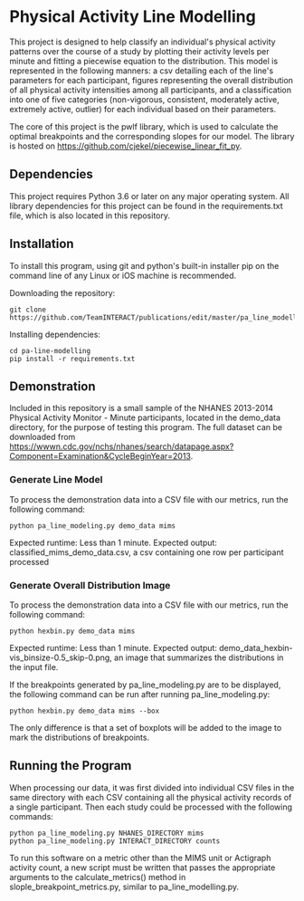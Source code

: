 # Physical Activity Line Modelling

This project is designed to help classify an individual's physical activity patterns over the course of a study by plotting their activity levels per minute and fitting a piecewise equation to the distribution. This model is represented in the following manners: a csv detailing each of the line's parameters for each participant, figures representing the overall distribution of all physical activity intensities among all participants, and a classification into one of five categories (non-vigorous, consistent, moderately active, extremely active, outlier) for each individual based on their parameters.

The core of this project is the pwlf library, which is used to calculate the optimal breakpoints and the corresponding slopes for our model. The library is hosted on https://github.com/cjekel/piecewise_linear_fit_py.

## Dependencies
This project requires Python 3.6 or later on any major operating system. 
All library dependencies for this project can be found in the requirements.txt file, which is also located in this repository.


## Installation
To install this program, using git and python's built-in installer pip on the command line of any Linux or iOS machine is recommended. 

Downloading the repository:
```
git clone https://github.com/TeamINTERACT/publications/edit/master/pa_line_modelling_2022_Phillips
```

Installing dependencies:
```
cd pa-line-modelling
pip install -r requirements.txt
```


## Demonstration
Included in this repository is a small sample of the NHANES 2013-2014 Physical Activity Monitor - Minute participants, located in the demo_data directory, for the purpose of testing this program.
The full dataset can be downloaded from https://wwwn.cdc.gov/nchs/nhanes/search/datapage.aspx?Component=Examination&CycleBeginYear=2013.

### Generate Line Model
To process the demonstration data into a CSV file with our metrics, run the following command:
```
python pa_line_modeling.py demo_data mims
```
Expected runtime: Less than 1 minute.
Expected output: classified_mims_demo_data.csv, a csv containing one row per participant processed

### Generate Overall Distribution Image
To process the demonstration data into a CSV file with our metrics, run the following command:
```
python hexbin.py demo_data mims
```
Expected runtime: Less than 1 minute.
Expected output: demo_data_hexbin-vis_binsize-0.5_skip-0.png, an image that summarizes the distributions in the input file.

If the breakpoints generated by pa_line_modeling.py are to be displayed, the following command can be run after running pa_line_modeling.py:
```
python hexbin.py demo_data mims --box
```
The only difference is that a set of boxplots will be added to the image to mark the distributions of breakpoints.


## Running the Program

When processing our data, it was first divided into individual CSV files in the same directory with each CSV containing all the physical activity records of a single participant.
Then each study could be processed with the following commands:

```
python pa_line_modeling.py NHANES_DIRECTORY mims
python pa_line_modeling.py INTERACT_DIRECTORY counts
```

To run this software on a metric other than the MIMS unit or Actigraph activity count, a new script must be written that passes the appropriate arguments to the calculate_metrics() method in slople_breakpoint_metrics.py, similar to pa_line_modelling.py.
